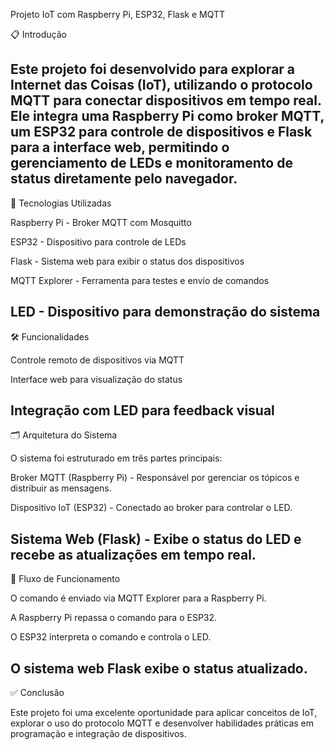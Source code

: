 Projeto IoT com Raspberry Pi, ESP32, Flask e MQTT

📋 Introdução

Este projeto foi desenvolvido para explorar a Internet das Coisas (IoT), utilizando o protocolo MQTT para conectar dispositivos em tempo real. Ele integra uma Raspberry Pi como broker MQTT, um ESP32 para controle de dispositivos e Flask para a interface web, permitindo o gerenciamento de LEDs e monitoramento de status diretamente pelo navegador.
------------------------------------------------------------------------------------------------------------------------
🚀 Tecnologias Utilizadas

Raspberry Pi - Broker MQTT com Mosquitto

ESP32 - Dispositivo para controle de LEDs

Flask - Sistema web para exibir o status dos dispositivos

MQTT Explorer - Ferramenta para testes e envio de comandos

LED - Dispositivo para demonstração do sistema
------------------------------------------------------------------------------------------------------------------------
🛠️ Funcionalidades

Controle remoto de dispositivos via MQTT

Interface web para visualização do status

Integração com LED para feedback visual
------------------------------------------------------------------------------------------------------------------------
🗂️ Arquitetura do Sistema

O sistema foi estruturado em três partes principais:

Broker MQTT (Raspberry Pi) - Responsável por gerenciar os tópicos e distribuir as mensagens.

Dispositivo IoT (ESP32) - Conectado ao broker para controlar o LED.

Sistema Web (Flask) - Exibe o status do LED e recebe as atualizações em tempo real.
------------------------------------------------------------------------------------------------------------------------
🔄 Fluxo de Funcionamento

O comando é enviado via MQTT Explorer para a Raspberry Pi.

A Raspberry Pi repassa o comando para o ESP32.

O ESP32 interpreta o comando e controla o LED.

O sistema web Flask exibe o status atualizado.
------------------------------------------------------------------------------------------------------------------------
✅ Conclusão

Este projeto foi uma excelente oportunidade para aplicar conceitos de IoT, explorar o uso do protocolo MQTT e desenvolver habilidades práticas em programação e integração de dispositivos.
